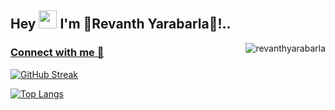  ## Hey <img src="https://github.com/TheDudeThatCode/TheDudeThatCode/blob/master/Assets/Hi.gif" width="29">  I'm  🎀Revanth Yarabarla🎀!..
  
 <img align="right"  src="https://komarev.com/ghpvc/?username=revanthyarabarla&label=Visitors%20&color=0e75b6&style=flat" alt="revanthyarabarla" /> </p>
     

### [Connect with me 💬](https://linktr.ee/revanth_yarabarla)

 
 [![GitHub Streak](https://streak-stats.demolab.com?user=revanthyarabarla&theme=merko&hide_border=true&date_format=M%20j%5B%2C%20Y%5D)](https://git.io/streak-stats)
 
 


[![Top Langs](https://github-readme-stats.vercel.app/api/top-langs/?username=revanthyarabarla&layout=compact)](https://github.com/revanthyarabarla/github-readme-stats)
 
